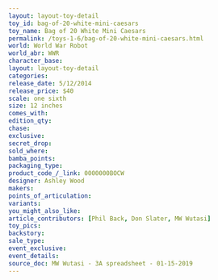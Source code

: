 ```yaml
---
layout: layout-toy-detail 
toy_id: bag-of-20-white-mini-caesars
toy_name: Bag of 20 White Mini Caesars
permalink: /toys-1-6/bag-of-20-white-mini-caesars.html
world: World War Robot
world_abr: WWR
character_base: 
layout: layout-toy-detail
categories: 
release_date: 5/12/2014
release_price: $40 
scale: one sixth
size: 12 inches
comes_with: 
edition_qty: 
chase: 
exclusive: 
secret_drop: 
sold_where: 
bamba_points: 
packaging_type: 
product_code_/_link: 0000000BOCW
designer: Ashley Wood
makers: 
points_of_articulation: 
variants: 
you_might_also_like: 
article_contributors: [Phil Back, Don Slater, MW Wutasi]
toy_pics: 
backstory: 
sale_type: 
event_exclusive: 
event_details: 
source_doc: MW Wutasi - 3A spreadsheet - 01-15-2019
---
```

